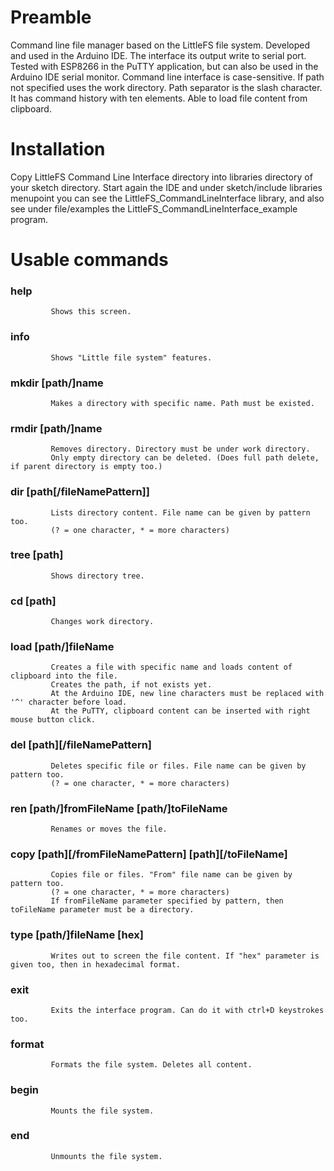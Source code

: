 # Preamble

 Command line file manager based on the LittleFS file system.
 Developed and used in the Arduino IDE. The interface its output write to serial port.
 Tested with ESP8266 in the PuTTY application, but can also be used in the Arduino IDE serial monitor.
 Command line interface is case-sensitive.
 If path not specified uses the work directory. Path separator is the slash character.
 It has command history with ten elements.
 Able to load file content from clipboard.

 # Installation
 
 Copy LittleFS Command Line Interface directory into libraries directory of your sketch directory.
 Start again the IDE and under sketch/include libraries menupoint you can see the LittleFS_CommandLineInterface library, and also see under file/examples the LittleFS_CommandLineInterface_example program.

 # Usable commands

  ### help
             Shows this screen.

  ### info
             Shows "Little file system" features.

  ### mkdir [path/]name
             Makes a directory with specific name. Path must be existed.

  ### rmdir [path/]name
             Removes directory. Directory must be under work directory.
             Only empty directory can be deleted. (Does full path delete, if parent directory is empty too.)

  ### dir [path[/fileNamePattern]]
             Lists directory content. File name can be given by pattern too.
             (? = one character, * = more characters)

  ### tree [path]
             Shows directory tree.

  ### cd [path]
             Changes work directory.

  ### load [path/]fileName
             Creates a file with specific name and loads content of clipboard into the file.
             Creates the path, if not exists yet.
             At the Arduino IDE, new line characters must be replaced with '^' character before load.
             At the PuTTY, clipboard content can be inserted with right mouse button click.

  ### del [path][/fileNamePattern]
             Deletes specific file or files. File name can be given by pattern too.
             (? = one character, * = more characters)

  ### ren [path/]fromFileName [path/]toFileName
             Renames or moves the file.

  ### copy [path][/fromFileNamePattern] [path][/toFileName]
             Copies file or files. "From" file name can be given by pattern too.
             (? = one character, * = more characters)
             If fromFileName parameter specified by pattern, then toFileName parameter must be a directory.

  ### type [path/]fileName [hex]
             Writes out to screen the file content. If "hex" parameter is given too, then in hexadecimal format.

  ### exit
             Exits the interface program. Can do it with ctrl+D keystrokes too.

  ### format
             Formats the file system. Deletes all content.

  ### begin
             Mounts the file system.

  ### end
             Unmounts the file system.

